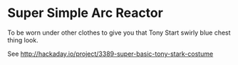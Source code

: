 Super Simple Arc Reactor
====

To be worn under other clothes to give you that Tony Start swirly blue chest thing look.

See http://hackaday.io/project/3389-super-basic-tony-stark-costume